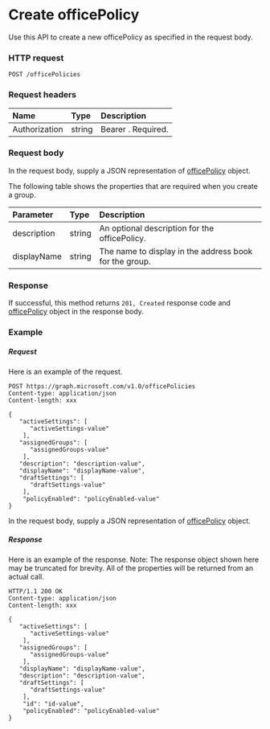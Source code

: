 # Create officePolicy

Use this API to create a new officePolicy as specified in the request body. 

### HTTP request
<!-- { "blockType": "ignored" } -->
```http
POST /officePolicies
```
### Request headers
| Name       | Type | Description|
|:---------------|:--------|:----------|
| Authorization  | string  | Bearer <token>. Required. |

### Request body
In the request body, supply a JSON representation of [officePolicy](../resources/officepolicy.md) object.

The following table shows the properties that are required when you create a group.

| Parameter | Type | Description|
|:---------------|:--------|:----------|
| description | string | An optional description for the officePolicy. |
| displayName | string | The name to display in the address book for the group. |

### Response
If successful, this method returns `201, Created` response code and [officePolicy](../resources/officepolicy.md) object in the response body.

### Example
##### Request
Here is an example of the request.
<!-- {
  "blockType": "request",
  "name": "create_officePolicy_from_officePolicoes"
}-->
```http
POST https://graph.microsoft.com/v1.0/officePolicies
Content-type: application/json
Content-length: xxx

{
   "activeSettings": [
      "activeSettings-value"
    ],
   "assignedGroups": [
      "assignedGroups-value"
    ],
   "description": "description-value",
   "displayName": "displayName-value",
   "draftSettings": [
      "draftSettings-value"
    ],
    "policyEnabled": "policyEnabled-value"
}
```
In the request body, supply a JSON representation of [officePolicy](../resources/officepolicy.md) object.
##### Response
Here is an example of the response. Note: The response object shown here may be truncated for brevity. All of the properties will be returned from an actual call.
<!-- {
  "blockType": "response",
  "truncated": true,
  "@odata.type": "microsoft.graph.officepolicy"
} -->
```http
HTTP/1.1 200 OK
Content-type: application/json
Content-length: xxx

{
   "activeSettings": [
      "activeSettings-value"
    ],
   "assignedGroups": [
      "assignedGroups-value"
    ],
   "displayName": "displayName-value",
   "description": "description-value",
   "draftSettings": [
      "draftSettings-value"
    ],
    "id": "id-value",
    "policyEnabled": "policyEnabled-value"
}
```

<!-- uuid: 8fcb5dbc-d5aa-4681-8e31-b001d5168d79
2015-10-25 14:57:30 UTC -->
<!-- {
  "type": "#page.annotation",
  "description": "Create officepolicy",
  "keywords": "",
  "section": "documentation",
  "tocPath": ""
}-->

